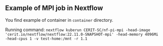 ## Example of MPI job in Nextflow

You find example of container in `container` directory.

Running command: `nextflow kuberun CERIT-SC/nf-pi-mpi -head-image 'cerit.io/nextflow/nextflow:22.11.0-SNAPSHOT-mpi' -head-memory 4096Mi -head-cpus 1 -v test-home:/mnt -r 1.1`
